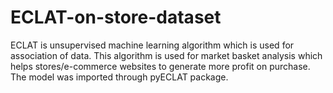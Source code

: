 # ECLAT-on-store-dataset
ECLAT is unsupervised machine learning algorithm which is used for association of data. This algorithm is used for market basket analysis which helps stores/e-commerce websites to generate more profit on purchase.
The model was imported through pyECLAT package.
